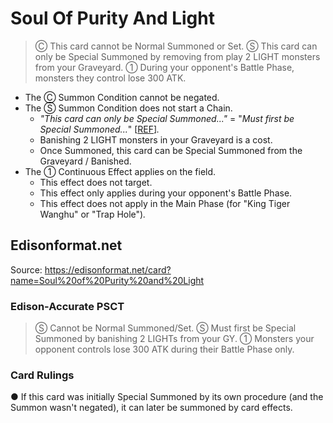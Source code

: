 # Soul Of Purity And Light

> Ⓒ This card cannot be Normal Summoned or Set. Ⓢ This card can only be Special Summoned by removing from play 2 LIGHT monsters from your Graveyard. ① During your opponent's Battle Phase, monsters they control lose 300 ATK.

*   The Ⓒ Summon Condition cannot be negated.
*   The Ⓢ Summon Condition does not start a Chain.
    *   _"This card can only be Special Summoned..."_ = "_Must first be Special Summoned..._" \[[REF](https://yugipedia.com/wiki/Special_Summoning_condition)\]_._
    *   Banishing 2 LIGHT monsters in your Graveyard is a cost.
    *   Once Summoned, this card can be Special Summoned from the Graveyard / Banished.
*   The ① Continuous Effect applies on the field.
    *   This effect does not target.
    *   This effect only applies during your opponent's Battle Phase.
    *   This effect does not apply in the Main Phase (for "King Tiger Wanghu" or "Trap Hole")_._

## Edisonformat.net

Source: https://edisonformat.net/card?name=Soul%20of%20Purity%20and%20Light

### Edison-Accurate PSCT

> Ⓢ Cannot be Normal Summoned/Set.
> Ⓢ Must first be Special Summoned by banishing 2 LIGHTs from your GY.
> ① Monsters your opponent controls lose 300 ATK during their Battle Phase only.

### Card Rulings

● If this card was initially Special Summoned by its own procedure (and the Summon wasn't negated), it can later be summoned by card effects.
            